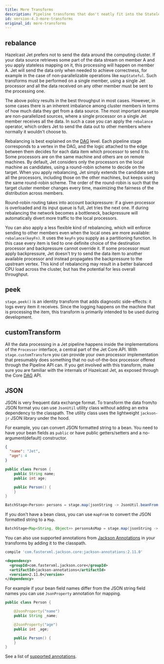 ```yaml
---
title: More Transforms
description: Pipeline transforms that don't neatly fit into the Stateless or Stateful category
id: version-4.3-more-transforms
original_id: more-transforms
---
```


## rebalance

Hazelcast Jet prefers not to send the data around the computing cluster.
If your data source retrieves some part of the data stream on member A
and you apply stateless mapping on it, this processing will happen on
member A. Jet will send the data only when needed to achieve
correctness, for example in the case of non-parallelizable operations
like `mapStateful`. Such transforms must be performed on a single
member, using a single Jet processor and all the data received on any
other member must be sent to the processing one.

The above policy results in the best throughput in most cases. However,
in some cases there is an inherent imbalance among cluster members in
terms of how much data they get from a data source. The most important
example are non-parallelized sources, where a single processor on a
single Jet member receives all the data. In such a case you can apply
the `rebalance` operator, which orders Jet to send the data out to other
members where normally it wouldn't choose to.

Rebalancing is best explained on the
[DAG](/docs/concepts/dag#tasks-are-connected-into-a-dag) level. Each
pipeline stage corresponds to a vertex in the DAG, and the logic
attached to the edge between them decides for each data item which
processor to send it to. Some processors are on the same machine and
others are on remote machines. By default, Jet considers only the
processors on the local machine as candidates, using a round-robin
scheme to decide on the target. When you apply rebalancing, Jet simply
extends the candidate set to all the processors, including those on the
other machines, but keeps using the same round-robin scheme. The order
of the round-robin is such that the target cluster member changes every
time, maximizing the fairness of the distribution across members.

Round-robin routing takes into account backpressure: if a given
processor is overloaded and its input queue is full, Jet tries the next
one. If during rebalancing the network becomes a bottleneck,
backpressure will automatically divert more traffic to the local
processors.

You can also apply a less flexible kind of rebalancing, which will
enforce sending to other members even when the local ones are more
available: `rebalance(keyFn)`. It uses the `keyFn` you supply as a
partitioning function. In this case every item is tied to one definite
choice of the destination processor and backpressure cannot override it.
If some processor must apply backpressure, Jet doesn't try to send the
data item to another available processor and instead propagates the
backpressure to the upstream vertex. This kind of rebalancing may result
in a better balanced CPU load across the cluster, but has the potential
for less overall throughput.

## peek

`stage.peek()` is an identity transform that adds diagnostic
side-effects: it logs every item it receives. Since the logging happens
on the machine that is processing the item, this transform is primarily
intended to be used during development.

## customTransform

All the data processing in a Jet pipeline happens inside the
implementations of the `Processor` interface, a central part of the Jet
Core API. With `stage.customTransform` you can provide your own
processor implementation that presumably does something that no
out-of-the-box processor offered through the Pipeline API can. If you
get involved with this transform, make sure you are familiar with the
internals of Hazelcast Jet, as exposed through the Core
[DAG](/docs/architecture/distributed-computing) API.

## JSON

JSON is very frequent data exchange format. To transform the data
from/to JSON format you can use `JsonUtil` utility class without adding
an extra dependency to the classpath. The utility class uses the
lightweight `jackson-jr` JSON library under the hood.

For example, you can convert JSON formatted string to a bean. You need
to have your bean fields as `public` or have public getters/setters and
a no-argument(default) constructor.

```json
{
  "name": "Jet",
  "age": 4
}
```

```java
public class Person {
    public String name;
    public int age;

    public Person() {
    }
}
```

```java
BatchStage<Person> persons = stage.map(jsonString -> JsonUtil.beanFrom(jsonString, Person.class));
```

If you don't have a bean class, you can use `mapFrom` to convert the
JSON formatted string to a `Map`.

```java
BatchStage<Map<String, Object>> personsAsMap = stage.map(jsonString -> JsonUtil.mapFrom(jsonString));
```

You can also use supported annotations from
[Jackson Annotations](https://github.com/FasterXML/jackson-annotations/wiki/Jackson-Annotations)
in your transforms by adding it to the classpath.

<!--DOCUSAURUS_CODE_TABS-->

<!--Gradle-->

```groovy
compile 'com.fasterxml.jackson.core:jackson-annotations:2.11.0'
```

<!--Maven-->

```xml
<dependency>
  <groupId>com.fasterxml.jackson.core</groupId>
  <artifactId>jackson-annotations</artifactId>
  <version>2.11.0</version>
</dependency>
```

<!--END_DOCUSAURUS_CODE_TABS-->

For example if your bean field names differ from the JSON
string field names you can use `JsonProperty` annotation for mapping.

```java
public class Person {

    @JsonProperty("name")
    public String _name;

    @JsonProperty("age")
    public int _age;

    public Person() {
    }
}
```

See a list of [supported annotations](https://github.com/FasterXML/jackson-jr/tree/master/jr-annotation-support#supported-annotations).
